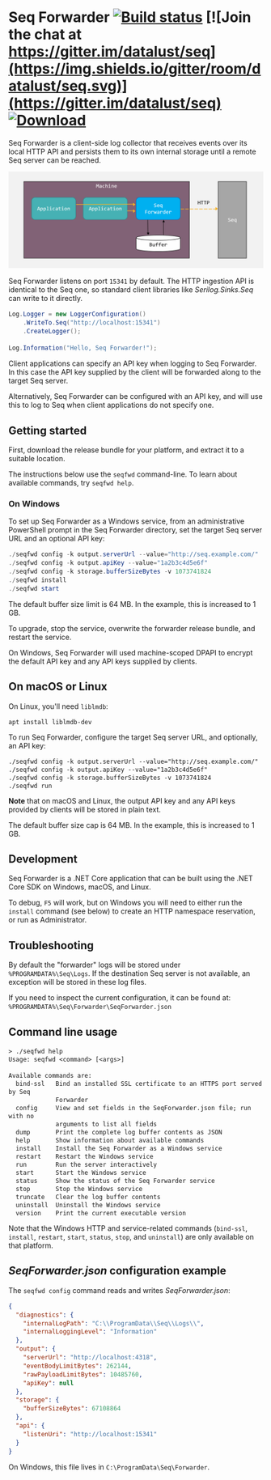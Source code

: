 # Seq Forwarder [![Build status](https://ci.appveyor.com/api/projects/status/qdvdn50xqwi43jkm?svg=true)](https://ci.appveyor.com/project/datalust/seq-forwarder) [![Join the chat at https://gitter.im/datalust/seq](https://img.shields.io/gitter/room/datalust/seq.svg)](https://gitter.im/datalust/seq) [![Download](https://img.shields.io/github/release/datalust/seq-forwarder.svg)](https://github.com/datalust/seq-forwarder/releases)

Seq Forwarder is a client-side log collector that receives events over its local HTTP API and persists them to its own 
internal storage until a remote Seq server can be reached.

![Seq Forwarder](https://raw.githubusercontent.com/nblumhardt/images/master/seq-forwarder-schematic.png)

Seq Forwarder listens on port `15341` by default. The HTTP ingestion API is identical to
the Seq one, so standard client libraries like _Serilog.Sinks.Seq_ can write to
it directly.

```csharp
Log.Logger = new LoggerConfiguration()  
    .WriteTo.Seq("http://localhost:15341")
    .CreateLogger();

Log.Information("Hello, Seq Forwarder!");  
```

Client applications can specify an API key when logging to Seq Forwarder. In this case the API key supplied by the client
will be forwarded along to the target Seq server.

Alternatively, Seq Forwarder can be configured with an API key, and will use this to log to Seq when client applications do not specify one.

## Getting started

First, download the release bundle for your platform, and extract it to a suitable location.

The instructions below use the `seqfwd` command-line. To learn about available commands, try `seqfwd help`.

### On Windows

To set up Seq Forwarder as a Windows service, from an administrative PowerShell prompt in the Seq Forwarder directory,
set the target Seq server URL and an optional API key:

```powershell
./seqfwd config -k output.serverUrl --value="http://seq.example.com/"
./seqfwd config -k output.apiKey --value="1a2b3c4d5e6f"
./seqfwd config -k storage.bufferSizeBytes -v 1073741824
./seqfwd install
./seqfwd start
```

The default buffer size limit is 64 MB. In the example, this is increased to 1 GB.

To upgrade, stop the service, overwrite the forwarder release bundle, and restart the service.

On Windows, Seq Forwarder will used machine-scoped DPAPI to encrypt the default API key and any API keys supplied by
clients.

## On macOS or Linux

On Linux, you'll need `liblmdb`:

```
apt install liblmdb-dev
```

To run Seq Forwarder, configure the target Seq server URL, and optionally, an API key:

```shell
./seqfwd config -k output.serverUrl --value="http://seq.example.com/"
./seqfwd config -k output.apiKey --value="1a2b3c4d5e6f"
./seqfwd config -k storage.bufferSizeBytes -v 1073741824
./seqfwd run
```

**Note** that on macOS and Linux, the output API key and any API keys provided by clients will be stored in plain text.

The default buffer size cap is 64 MB. In the example, this is increased to 1 GB.

## Development

Seq Forwarder is a .NET Core application that can be built using the .NET Core SDK on Windows, macOS, and Linux.

To debug, `F5` will work, but on Windows you will need to either run the `install` command (see below) to create an HTTP namespace
reservation, or run as Administrator.

## Troubleshooting

By default the "forwarder" logs will be stored under `%PROGRAMDATA%\Seq\Logs`.  If the destination Seq server is not 
available, an exception will be stored in these log files.

If you need to inspect the current configuration, it can be found at: `%PROGRAMDATA%\Seq\Forwarder\SeqForwarder.json`

## Command line usage

```
> ./seqfwd help
Usage: seqfwd <command> [<args>]

Available commands are:
  bind-ssl   Bind an installed SSL certificate to an HTTPS port served by Seq 
             Forwarder
  config     View and set fields in the SeqForwarder.json file; run with no 
             arguments to list all fields
  dump       Print the complete log buffer contents as JSON
  help       Show information about available commands
  install    Install the Seq Forwarder as a Windows service
  restart    Restart the Windows service
  run        Run the server interactively
  start      Start the Windows service
  status     Show the status of the Seq Forwarder service
  stop       Stop the Windows service
  truncate   Clear the log buffer contents
  uninstall  Uninstall the Windows service
  version    Print the current executable version
```

Note that the Windows HTTP and service-related commands (`bind-ssl`, `install`, `restart`, `start`, `status`, `stop`, 
and `uninstall`) are only available on that platform.

## _SeqForwarder.json_ configuration example

The `seqfwd config` command reads and writes _SeqForwarder.json_:

```json
{
  "diagnostics": {
    "internalLogPath": "C:\\ProgramData\\Seq\\Logs\\",
    "internalLoggingLevel": "Information"
  },
  "output": {
    "serverUrl": "http://localhost:4318",
    "eventBodyLimitBytes": 262144,
    "rawPayloadLimitBytes": 10485760,
    "apiKey": null
  },
  "storage": {
    "bufferSizeBytes": 67108864
  },
  "api": {
    "listenUri": "http://localhost:15341"
  }
}
```

On Windows, this file lives in `C:\ProgramData\Seq\Forwarder`.
